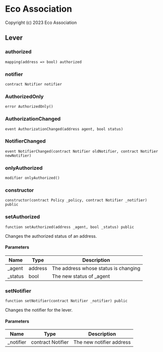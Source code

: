 # Eco Association
Copyright (c) 2023 Eco Association

## Lever

### authorized

```solidity
mapping(address => bool) authorized
```

### notifier

```solidity
contract Notifier notifier
```

### AuthorizedOnly

```solidity
error AuthorizedOnly()
```

### AuthorizationChanged

```solidity
event AuthorizationChanged(address agent, bool status)
```

### NotifierChanged

```solidity
event NotifierChanged(contract Notifier oldNotifier, contract Notifier newNotifier)
```

### onlyAuthorized

```solidity
modifier onlyAuthorized()
```

### constructor

```solidity
constructor(contract Policy _policy, contract Notifier _notifier) public
```

### setAuthorized

```solidity
function setAuthorized(address _agent, bool _status) public
```

Changes the authorized status of an address.

#### Parameters

| Name | Type | Description |
| ---- | ---- | ----------- |
| _agent | address | The address whose status is changing |
| _status | bool | The new status of _agent |

### setNotifier

```solidity
function setNotifier(contract Notifier _notifier) public
```

Changes the notifier for the lever.

#### Parameters

| Name | Type | Description |
| ---- | ---- | ----------- |
| _notifier | contract Notifier | The new notifier address |

